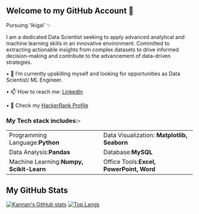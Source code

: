 ## Welcome to my GitHub Account 👋

Pursuing 'Ikigai' ✨

I am a dedicated Data Scientist seeking to apply advanced analytical and machine learning skills in an innovative environment. Committed to extracting actionable insights from complex datasets to drive informed decision-making and contribute to the advancement of data-driven strategies.

• 🔭 I’m currently upskilling myself and looking for opportunities as Data Scientist/ ML Engineer.

• 📫 How to reach me: [LinkedIn](https://www.linkedin.com/in/kannan-t-analyst)

• 🐍 Check my [HackerRank Profile](https://www.hackerrank.com/profile/kannan04t)

### My Tech stack includes:-
|                                           |                                             |
| :-----------------------------------      |:---------------------------------------
| Programming Language:**Python**           |Data Visualization: **Matplotlib, Seaborn**  |
| Data Analysis:**Pandas**                  |Database:**MySQL**                           |
| Machine Learning:**Numpy, Scikit-Learn**  |Office Tools:**Excel, PowerPoint, Word**     |    


## My GitHub Stats
[![Kannan's GitHub stats](https://github-readme-stats.vercel.app/api?username=KannanT04&show_icons=true)](https://github.com/KannanT04/github-readme-stats&show_icons=true)
[![Top Langs](https://github-readme-stats.vercel.app/api/top-langs/?username=KannanT04&layout=compact)](https://github.com/KannanT04/github-readme-stats&layout=compact)
